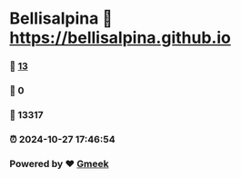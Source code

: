 # Bellisalpina :link: https://bellisalpina.github.io 
### :page_facing_up: [13](https://bellisalpina.github.io/tag.html) 
### :speech_balloon: 0 
### :hibiscus: 13317 
### :alarm_clock: 2024-10-27 17:46:54 
### Powered by :heart: [Gmeek](https://github.com/Meekdai/Gmeek)

